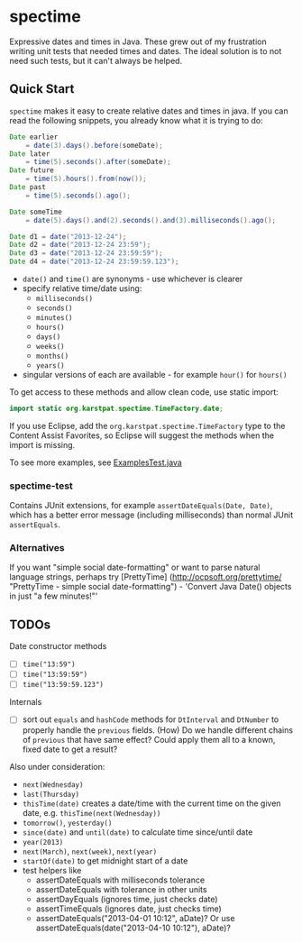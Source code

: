 spectime
========

Expressive dates and times in Java. These grew out of my frustration writing unit tests that needed times and dates. The ideal solution is to not need such tests, but it can't always be helped. 


Quick Start
-----------

`spectime` makes it easy to create relative dates and times in java. If you can read the following snippets, you already know what it is trying to do:

```java
Date earlier
    = date(3).days().before(someDate);
Date later
    = time(5).seconds().after(someDate);
Date future
    = time(5).hours().from(now());
Date past
    = time(5).seconds().ago();

Date someTime
    = date(5).days().and(2).seconds().and(3).milliseconds().ago();
```
```java
Date d1 = date("2013-12-24");
Date d2 = date("2013-12-24 23:59");
Date d3 = date("2013-12-24 23:59:59");
Date d4 = date("2013-12-24 23:59:59.123");
```
* `date()` and `time()` are synonyms - use whichever is clearer
* specify relative time/date using:
    * `milliseconds()`
    * `seconds()`
    * `minutes()`
    * `hours()`
    * `days()`
    * `weeks()`
    * `months()`
    * `years()`
* singular versions of each are available - for example `hour()` for `hours()`

To get access to these methods and allow clean code, use static import:
```java
import static org.karstpat.spectime.TimeFactory.date;
```
If you use Eclipse, add the `org.karstpat.spectime.TimeFactory` type to the Content Assist Favorites, so Eclipse will suggest the methods when the import is missing.

To see more examples, see [ExamplesTest.java](https://github.com/ayeseeem/spectime/blob/master/spectime-core/src/test/java/org/karstpat/spectime/example/ExamplesTest.java "Examples")

### spectime-test

Contains JUnit extensions, for example `assertDateEquals(Date, Date)`, which
has a better error message (including milliseconds) than normal JUnit 
`assertEquals`.

### Alternatives

If you want "simple social date-formatting" or want to parse natural language strings, perhaps try [PrettyTime] (http://ocpsoft.org/prettytime/ "PrettyTime - simple social date-formatting") - 'Convert Java Date() objects in just "a few minutes!"'


TODOs
-----

Date constructor methods
- [ ] `time("13:59")`
- [ ] `time("13:59:59")`
- [ ] `time("13:59:59.123")`

Internals
- [ ] sort out `equals` and `hashCode` methods for `DtInterval` and `DtNumber`
      to properly handle the `previous` fields. (How) Do we handle different
      chains of `previous` that have same effect? Could apply them all to a
      known, fixed date to get a result?

Also under consideration:
- `next(Wednesday)`
- `last(Thursday)`
- `thisTime(date)` creates a date/time with the current time on the given date, e.g. `thisTime(next(Wednesday))`
- `tomorrow()`, `yesterday()`
- `since(date)` and `until(date)` to calculate time since/until date
- `year(2013)`
- `next(March)`, `next(week)`, `next(year)`
- `startOf(date)` to get midnight start of a date
- test helpers like
    - assertDateEquals with milliseconds tolerance
    - assertDateEquals with tolerance in other units
    - assertDayEquals (ignores time, just checks date)
    - assertTimeEquals (ignores date, just checks time)
    - assertDateEquals("2013-04-01 10:12", aDate)? Or use 
      assertDateEquals(date("2013-04-10 10:12"), aDate)?


